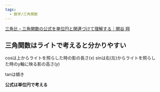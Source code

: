 ```yaml
---
tags:
  - 数学/三角関数
---
```

[三角比・三角関数の公式を単位円と関連づけて理解する｜関谷 翔](https://note.com/shosekiya/n/ne1810990a27f)

## 三角関数はライトで考えると分かりやすい

cosは上からライトを照らした時の影の長さ(x)
sinは右(左)からライトを照らした時のy軸に映る影の高さ(y)

tanは傾き

**公式は単位円で考える**
